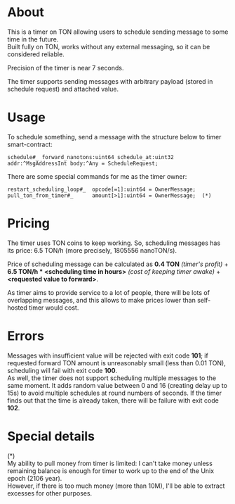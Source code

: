 # About
This is a timer on TON allowing users to schedule sending message to some time in the future.  
Built fully on TON, works without any external messaging, so it can be considered reliable.

Precision of the timer is near 7 seconds.

The timer supports sending messages with arbitrary payload (stored in schedule request) and attached value.

# Usage
To schedule something, send a message with the structure below to timer smart-contract:
```
schedule#_ forward_nanotons:uint64 schedule_at:uint32 addr:^MsgAddressInt body:^Any = ScheduleRequest;
```

There are some special commands for me as the timer owner:
```
restart_scheduling_loop#_  opcode[=1]:uint64 = OwnerMessage;
pull_ton_from_timer#_      amount[>1]:uint64 = OwnerMessage;  (*)
```

# Pricing
The timer uses TON coins to keep working. So, scheduling messages has its price: 6.5 TON/h (more precisely, 1805556 nanoTON/s).

Price of scheduling message can be calculated as **0.4 TON** *(timer's profit)* + **6.5 TON/h \* \<scheduling time in hours>** *(cost of keeping timer awake)* + **\<requested value to forward>**.

As timer aims to provide service to a lot of people, there will be lots of overlapping messages, and this allows to make prices lower than self-hosted timer would cost.

# Errors
Messages with insufficient value will be rejected with exit code **101**; if requested forward TON amount is unreasonably small (less than 0.01 TON), scheduling will fail with exit code **100**.  
As well, the timer does not support scheduling multiple messages to the same moment. It adds random value between 0 and 16 (creating delay up to 15s) to avoid multiple schedules at round numbers of seconds. If the timer finds out that the time is already taken, there will be failure with exit code **102**.

# Special details
(\*)  
My ability to pull money from timer is limited: I can't take money unless remaining balance is enough for timer to work up to the end of the Unix epoch (2106 year).  
However, if there is too much money (more than 10M), I'll be able to extract excesses for other purposes.
